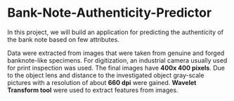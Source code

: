 # Bank-Note-Authenticity-Predictor
In this project, we will build an application for predicting the authenticity of the bank note based on few attributes.

Data were extracted from images that were taken from genuine and forged banknote-like specimens. For digitization, an industrial camera usually used for print inspection was used. The final images have <b>400x 400 pixels</b>. Due to the object lens and distance to the investigated object gray-scale pictures with a resolution of about <b>660 dpi</b> were gained. <b>Wavelet Transform tool</b> were used to extract features from images.
